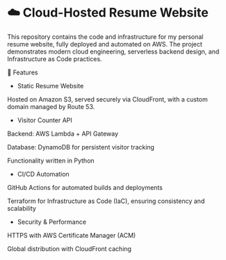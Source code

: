 # ☁️ Cloud-Hosted Resume Website

This repository contains the code and infrastructure for my personal resume website, fully deployed and automated on AWS. The project demonstrates modern cloud engineering, serverless backend design, and Infrastructure as Code practices.


🚀 Features

- Static Resume Website

Hosted on Amazon S3, served securely via CloudFront, with a custom domain managed by Route 53.

- Visitor Counter API

Backend: AWS Lambda + API Gateway

Database: DynamoDB for persistent visitor tracking

Functionality written in Python

- CI/CD Automation

GitHub Actions for automated builds and deployments

Terraform for Infrastructure as Code (IaC), ensuring consistency and scalability

- Security & Performance

HTTPS with AWS Certificate Manager (ACM)

Global distribution with CloudFront caching
